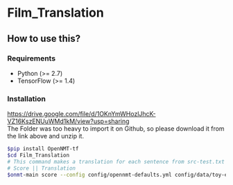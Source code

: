 

# Film_Translation

## How to use this? 
### Requirements

* Python (>= 2.7)
* TensorFlow (>= 1.4)

### Installation

https://drive.google.com/file/d/1OKnYmWHozlJhcK-VZ16KszENUuWMd1kM/view?usp=sharing \
The Folder was too heavy to import it on Github, so please download it from the link above and unzip it. 

```bash
$pip install OpenNMT-tf
$cd Film_Translation 
# This command makes a translation for each sentence from src-test.txt and prints
# Score || Translation
$onmt-main score --config config/opennmt-defaults.yml config/data/toy-ende.yml --features_file data/toy-ende/src-test.txt --predictions_file data/toy-ende/tgt-test.txt
